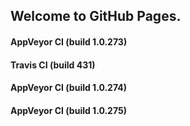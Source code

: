 ## Welcome to GitHub Pages.

#### AppVeyor CI (build 1.0.273)

#### Travis CI (build 431)

#### AppVeyor CI (build 1.0.274)

#### AppVeyor CI (build 1.0.275)
